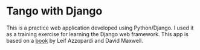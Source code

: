 # Tango with Django

This is a practice web application developed using Python/Django. I used it as a training exercise for learning the Django web framework. This app is based on a [book](http://www.tangowithdjango.com/) by Leif Azzopardi and David Maxwell.